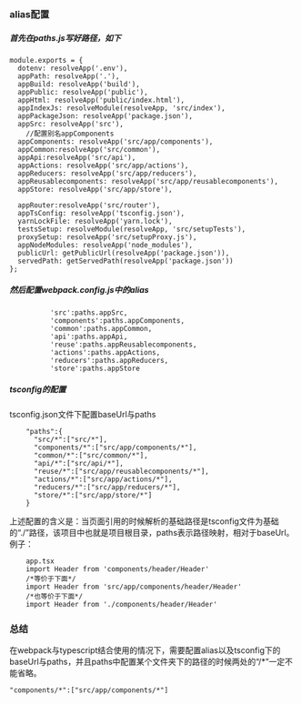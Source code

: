 ### alias配置
##### 首先在paths.js写好路径，如下
```
module.exports = {
  dotenv: resolveApp('.env'),
  appPath: resolveApp('.'),
  appBuild: resolveApp('build'),
  appPublic: resolveApp('public'),
  appHtml: resolveApp('public/index.html'),
  appIndexJs: resolveModule(resolveApp, 'src/index'),
  appPackageJson: resolveApp('package.json'),
  appSrc: resolveApp('src'),
    //配置别名appComponents
  appComponents: resolveApp('src/app/components'),
  appCommon:resolveApp('src/common'),
  appApi:resolveApp('src/api'),
  appActions: resolveApp('src/app/actions'),
  appReducers: resolveApp('src/app/reducers'),
  appReusablecomponents: resolveApp('src/app/reusablecomponents'),
  appStore: resolveApp('src/app/store'),

  appRouter:resolveApp('src/router'),
  appTsConfig: resolveApp('tsconfig.json'),
  yarnLockFile: resolveApp('yarn.lock'),
  testsSetup: resolveModule(resolveApp, 'src/setupTests'),
  proxySetup: resolveApp('src/setupProxy.js'),
  appNodeModules: resolveApp('node_modules'),
  publicUrl: getPublicUrl(resolveApp('package.json')),
  servedPath: getServedPath(resolveApp('package.json'))
};
```

##### 然后配置webpack.config.js中的alias

```
          'src':paths.appSrc,
          'components':paths.appComponents,
          'common':paths.appCommon,
          'api':paths.appApi,
          'reuse':paths.appReusablecomponents,
          'actions':paths.appActions,
          'reducers':paths.appReducers,
          'store':paths.appStore
```

##### tsconfig的配置
tsconfig.json文件下配置baseUrl与paths
```
    "paths":{
      "src/*":["src/*"],
      "components/*":["src/app/components/*"],
      "common/*":["src/common/*"],
      "api/*":["src/api/*"],
      "reuse/*":["src/app/reusablecomponents/*"],
      "actions/*":["src/app/actions/*"],
      "reducers/*":["src/app/reducers/*"],
      "store/*":["src/app/store/*"]
    }
```

上述配置的含义是：当页面引用的时候解析的基础路径是tsconfig文件为基础的“./”路径，该项目中也就是项目根目录，paths表示路径映射，相对于baseUrl。
例子：

```
    app.tsx
    import Header from 'components/header/Header'
    /*等价于下面*/
    import Header from 'src/app/components/header/Header'
    /*也等价于下面*/
    import Header from './components/header/Header'
```



### 总结
在webpack与typescript结合使用的情况下，需要配置alias以及tsconfig下的baseUrl与paths，并且paths中配置某个文件夹下的路径的时候两处的“/*”一定不能省略。
```
"components/*":["src/app/components/*"]
```

